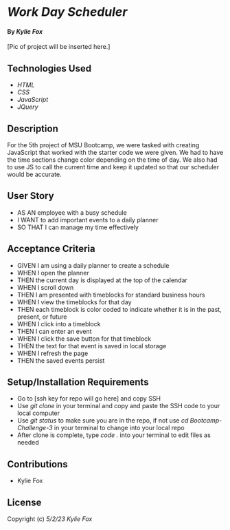 # _Work Day Scheduler_

#### By _*Kylie Fox*_ 

[Pic of project will be inserted here.]

## Technologies Used

* _HTML_
* _CSS_
* _JavaScript_
* _JQuery_

## Description

For the 5th project of MSU Bootcamp, we were tasked with creating JavaScript that worked with the starter code we were given. We had to have the time sections change color
depending on the time of day. We also had to use JS to call the current time and keep it updated so that our scheduler would be accurate. 

## User Story

* AS AN employee with a busy schedule
* I WANT to add important events to a daily planner
* SO THAT I can manage my time effectively


## Acceptance Criteria

* GIVEN I am using a daily planner to create a schedule
* WHEN I open the planner
* THEN the current day is displayed at the top of the calendar
* WHEN I scroll down
* THEN I am presented with timeblocks for standard business hours
* WHEN I view the timeblocks for that day
* THEN each timeblock is color coded to indicate whether it is in the past, present, or future
* WHEN I click into a timeblock
* THEN I can enter an event
* WHEN I click the save button for that timeblock
* THEN the text for that event is saved in local storage
* WHEN I refresh the page
* THEN the saved events persist


## Setup/Installation Requirements

* Go to [ssh key for repo will go here] and copy SSH 
* Use _git clone_ in your terminal and copy and paste the SSH code to your local computer
* Use _git status_ to make sure you are in the repo, if not use _cd Bootcamp-Challenge-3_ in your terminal to change into your local repo
* After clone is complete, type _code ._ into your terminal to edit files as needed

## Contributions

* Kylie Fox

## License

Copyright (c) _5/2/23_ _Kylie Fox_
